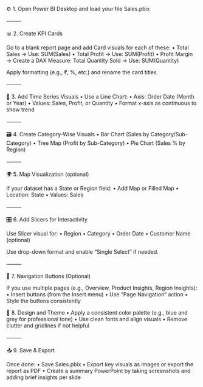 ⚙️ 1. Open Power BI Desktop and load your file Sales.pbix

⸻

📊 2. Create KPI Cards

Go to a blank report page and add Card visuals for each of these:
	•	Total Sales
→ Use: SUM(Sales)
	•	Total Profit
→ Use: SUM(Profit)
	•	Profit Margin
→ Create a DAX Measure:
Total Quantity Sold
→ Use: SUM(Quantity)

Apply formatting (e.g., ₹, %, etc.) and rename the card titles.

⸻

📅 3. Add Time Series Visuals
	•	Use a Line Chart:
	•	Axis: Order Date (Month or Year)
	•	Values: Sales, Profit, or Quantity
	•	Format x-axis as continuous to show trend

⸻

🗃 4. Create Category-Wise Visuals
	•	Bar Chart (Sales by Category/Sub-Category)
	•	Tree Map (Profit by Sub-Category)
	•	Pie Chart (Sales % by Region)

⸻

🌍 5. Map Visualization (optional)

If your dataset has a State or Region field:
	•	Add Map or Filled Map
	•	Location: State
	•	Values: Sales

⸻

🎛 6. Add Slicers for Interactivity

Use Slicer visual for:
	•	Region
	•	Category
	•	Order Date
	•	Customer Name (optional)

Use drop-down format and enable “Single Select” if needed.

⸻

🧭 7. Navigation Buttons (Optional)

If you use multiple pages (e.g., Overview, Product Insights, Region Insights):
	•	Insert buttons (from the Insert menu)
	•	Use “Page Navigation” action
	•	Style the buttons consistently

🎨 8. Design and Theme
	•	Apply a consistent color palette (e.g., blue and grey for professional tone)
	•	Use clean fonts and align visuals
	•	Remove clutter and gridlines if not helpful

⸻

📥 9. Save & Export

Once done:
	•	Save Sales.pbix
	•	Export key visuals as images or export the report as PDF
	•	Create a summary PowerPoint by taking screenshots and adding brief insights per slide
